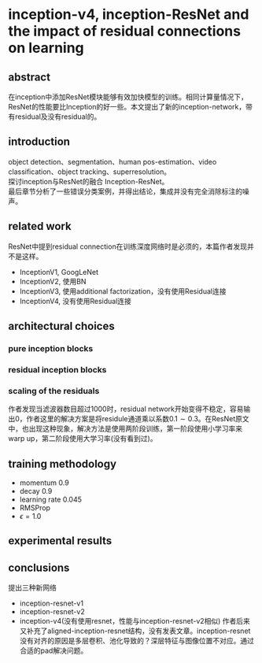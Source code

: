 # inception-v4, inception-ResNet and the impact of residual connections on learning
## abstract
在inception中添加ResNet模块能够有效加快模型的训练。相同计算量情况下，ResNet的性能要比Inception的好一些。本文提出了新的inception-network，带有residual及没有residual的。

## introduction
object detection、segmentation、human pos-estimation、video classification、object tracking、superresolution。  
探讨inception与ResNet的融合 Inception-ResNet。  
最后章节分析了一些错误分类案例，并得出结论，集成并没有完全消除标注的噪声。

## related work
ResNet中提到residual connection在训练深度网络时是必须的，本篇作者发现并不是这样。
- InceptionV1, GoogLeNet
- InceptionV2, 使用BN
- InceptionV3, 使用additional factorization，没有使用Residual连接
- InceptionV4, 没有使用Residual连接

## architectural choices
### pure inception blocks
### residual inception blocks
### scaling of the residuals
作者发现当滤波器数目超过$1000$时，residual network开始变得不稳定，容易输出0，作者这里的解决方案是将residule通道乘以系数$0.1\sim 0.3$。在ResNet原文中，也出现这种现象，解决方法是使用两阶段训练，第一阶段使用小学习率来warp up，第二阶段使用大学习率(没有看到过)。

## training methodology
- momentum 0.9
- decay 0.9
- learning rate 0.045
- RMSProp
- $\epsilon=1.0$

## experimental results
## conclusions
提出三种新网络
- inception-resnet-v1
- inception-resnet-v2
- inception-v4(没有使用resnet，性能与inception-resnet-v2相似)
作者后来又补充了aligned-inception-resnet结构，没有发表文章。inception-resnet没有对齐的原因是多层卷积、池化导致的？深层特征与图像位置不对应。通过合适的pad解决问题。